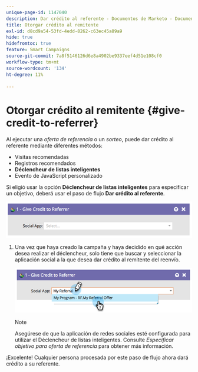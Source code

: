 ```yaml
---
unique-page-id: 1147040
description: Dar crédito al referente - Documentos de Marketo - Documentación del producto
title: Otorgar crédito al remitente
exl-id: d8cd9a54-53fd-4edd-8262-c63ec45a89a9
hide: true
hidefromtoc: true
feature: Smart Campaigns
source-git-commit: 7a8f5146126d6e8a4902be9337eef4d51e108cf0
workflow-type: tm+mt
source-wordcount: '134'
ht-degree: 11%

---
```


# Otorgar crédito al remitente {#give-credit-to-referrer}

Al ejecutar una _oferta de referencia_ o un _sorteo_, puede dar crédito al referente mediante diferentes métodos:

* Visitas recomendadas
* Registros recomendados
* **Déclencheur de listas inteligentes**
* Evento de JavaScript personalizado

Si eligió usar la opción **Déclencheur de listas inteligentes** para especificar un objetivo, deberá usar el paso de flujo **Dar crédito al referente**.

![](assets/give-credit-to-referrer-1.png)

1. Una vez que haya creado la campaña y haya decidido en qué acción desea realizar el déclencheur, solo tiene que buscar y seleccionar la aplicación social a la que desea dar crédito al remitente del reenvío.

   ![](assets/give-credit-to-referrer-2.png)

   >[!NOTE]
   >
   >Asegúrese de que la aplicación de redes sociales esté configurada para utilizar el Déclencheur de listas inteligentes. Consulte _Especificar objetivo para oferta de referencia_ para obtener más información.

¡Excelente! Cualquier persona procesada por este paso de flujo ahora dará crédito a su referente.
